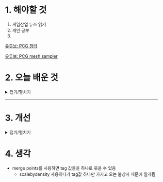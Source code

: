 
# 1. 해야할 것

1. 게임산업 뉴스 읽기 
2. 개인 공부  
3. 

[유튜브: PCG 정리](https://www.youtube.com/watch?v=byouBYMuYPw&list=PLA03OHAaHgYpo0enf8p-2oEpja3grLOKZ&index=2)

[유튜브: PCG mesh sampler](https://www.youtube.com/watch?v=iExefUwUz10)


# 2. 오늘 배운 것

<details>
<summary>접기/펼치기</summary>

## mesh sampler
![image](https://github.com/user-attachments/assets/15952726-82e5-4326-929d-63814de4dcd2)

- 메쉬 샘플러가 안되는 이유는 pcg gemetry interop plugin이 설치되지 않아서임

</details>

****


# 3. 개선


<details>
<summary>접기/펼치기</summary>


</details>



# 4. 생각
- merge points를 사용하면 tag 값들을 하나로 묶을 수 있음
  - scalebydensity 사용하다가 tag값 하나만 가지고 오는 불상사 때문에 알게됨

